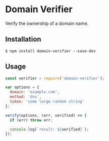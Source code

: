 Domain Verifier
==============

Verify the ownership of a domain name.

Installation
------------

`$ npm install domain-verifier --save-dev`

Usage
-----

```js
const verifier = require('domain-verifier');

var options = {
  domain: 'example.com',
  method: 'dns',
  token: 'some large random string'
};

verify(options, (err, verified) => {
  if (err) throw err;

  console.log(`result: ${verified}`);
});
```
